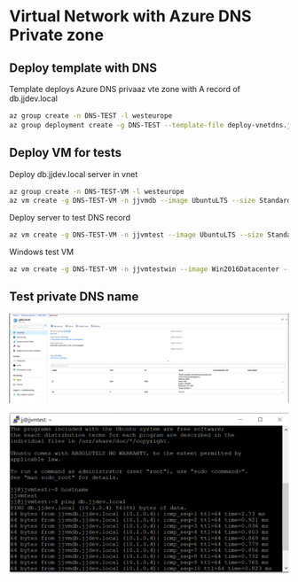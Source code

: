 # Virtual Network with Azure DNS Private zone

## Deploy template with DNS

Template deploys Azure DNS privaaz vte zone with A record of db.jjdev.local

```bash
az group create -n DNS-TEST -l westeurope
az group deployment create -g DNS-TEST --template-file deploy-vnetdns.json --parameters deploy-vnetdns-params.json
```

## Deploy VM for tests

Deploy db.jjdev.local server in vnet

```bash
az group create -n DNS-TEST-VM -l westeurope
az vm create -g DNS-TEST-VM -n jjvmdb --image UbuntuLTS --size Standard_B1ms --subnet $(az network vnet subnet show -g DNS-TEST --vnet-name jjtestdns-vnet -n backend -o tsv --query id) --private-ip-address 10.1.0.4 --public-ip-address "" --authentication-type password --admin-username jj --admin-password Azure-1234567890 --no-wait
```

Deploy server to test DNS record

```bash
az vm create -g DNS-TEST-VM -n jjvmtest --image UbuntuLTS --size Standard_B1ms --subnet $(az network vnet subnet show -g DNS-TEST --vnet-name jjtestdns-vnet -n backend -o tsv --query id) --authentication-type password --admin-username jj --admin-password Azure-1234567890
```

Windows test VM

```bash
az vm create -g DNS-TEST-VM -n jjvmtestwin --image Win2016Datacenter --size Standard_B2ms --subnet $(az network vnet subnet show -g DNS-TEST --vnet-namejjtestdns-vnet -n backend -o tsv --query id) --authentication-type password --admin-username jj --admin-password Azure-1234567890
```

## Test private DNS name
![Ping](media/dns-zone.png)

![Ping](media/ping.png)